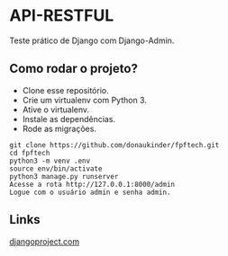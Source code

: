 # API-RESTFUL

Teste prático de Django com Django-Admin.

## Como rodar o projeto?

* Clone esse repositório.
* Crie um virtualenv com Python 3.
* Ative o virtualenv.
* Instale as dependências.
* Rode as migrações.

```
git clone https://github.com/donaukinder/fpftech.git
cd fpftech
python3 -m venv .env
source env/bin/activate
python3 manage.py runserver
Acesse a rota http://127.0.0.1:8000/admin
Logue com o usuário admin e senha admin.
```

## Links


[djangoproject.com](https://www.djangoproject.com/start/)
